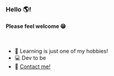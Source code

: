 ### Hello 🌎! 
<h4>Please feel welcome 😁</h4>
<br/>

* 🌱 Learning is just one of my hobbies!
* 💻 Dev to be
* 📧 [Contact me!](https://www.linkedin.com/in/raquelko/)

<!--
**RaquelKO/RaquelKO** is a ✨ _special_ ✨ repository because its `README.md` (this file) appears on your GitHub profile.

Here are some ideas to get you started:

- 🔭 I’m currently working on ...
- 🌱 I’m currently learning ...
- 👯 I’m looking to collaborate on ...
- 🤔 I’m looking for help with ...
- 💬 Ask me about ...
- 📫 How to reach me: ...
- 😄 Pronouns: ...
- ⚡ Fun fact: ...
-->
